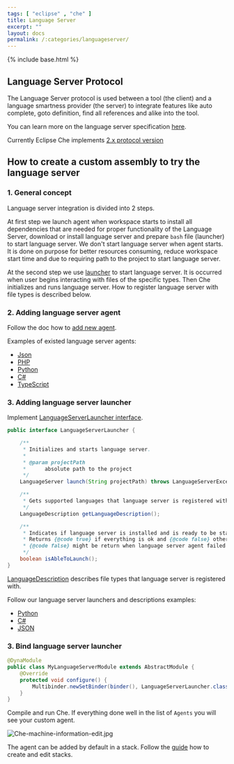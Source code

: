 ```yaml
---
tags: [ "eclipse" , "che" ]
title: Language Server
excerpt: ""
layout: docs
permalink: /:categories/languageserver/
---
```

{% include base.html %}
## Language Server Protocol
The Language Server protocol is used between a tool (the client) and a language smartness provider (the server) to integrate features like auto complete, goto definition, find all references and alike into the tool.

You can learn more on the language server specification [here](https://github.com/Microsoft/language-server-protocol).

Currently Eclipse Che implements [2.x protocol version](https://github.com/Microsoft/language-server-protocol/blob/master/versions/protocol-2-x.md)

## How to create a custom assembly to try the language server

### 1. General concept

Language server integration is divided into 2 steps. 

At first step we launch agent when workspace starts to install all dependencies that are needed for proper functionality of the Language Server, download or install
 language server and prepare `bash` file (launcher) to start language server.
We don't start language server when agent starts. It is done on purpose for better resources consuming, reduce workspace start time and due to requiring path
 to the project to start language server.

At the second step we use [launcher](https://github.com/eclipse/che/blob/master/wsagent/che-core-api-languageserver/src/main/java/org/eclipse/che/api/languageserver/launcher/LanguageServerLauncher.java)
 to start language server. It is occurred when user begins interacting with files of the specific types.
 Then Che initializes and runs language server. How to register language server with file types is described below.

### 2. Adding language server agent

Follow the doc how to [add new agent]({{base}}{{site.links["ws-agents"]}}#creating-new-agents).

Examples of existed language server agents:
* [Json](https://github.com/eclipse/che/tree/master/agents/ls-json)
* [PHP](https://github.com/eclipse/che/tree/master/agents/ls-php)
* [Python](https://github.com/eclipse/che/tree/master/agents/ls-python)
* [C#](https://github.com/eclipse/che/tree/master/agents/ls-csharp)
* [TypeScript](https://github.com/eclipse/che/tree/master/agents/ls-typescript)

### 3. Adding language server launcher

Implement [LanguageServerLauncher interface](https://github.com/eclipse/che/blob/master/wsagent/che-core-api-languageserver/src/main/java/org/eclipse/che/api/languageserver/launcher/LanguageServerLauncher.java).

```java
public interface LanguageServerLauncher {

    /**
     * Initializes and starts language server.
     * 
     * @param projectPath
     *      absolute path to the project
     */
    LanguageServer launch(String projectPath) throws LanguageServerException;

    /**
     * Gets supported languages that language server is registered with.
     */
    LanguageDescription getLanguageDescription();

    /**
     * Indicates if language server is installed and is ready to be started. 
     * Returns {@code true} if everything is ok and {@code false} otherwise.
     * {@code false} might be return when language server agent failed and couldn't create launcher file.
     */
    boolean isAbleToLaunch();
}
```

[LanguageDescription](https://github.com/eclipse/che/blob/master/wsagent/che-core-api-languageserver-shared/src/main/java/org/eclipse/che/api/languageserver/shared/model/LanguageDescription.java)
 describes file types that language server is registered with.

Follow our language server launchers and descriptions examples:
* [Python](https://github.com/eclipse/che/blob/master/plugins/plugin-python/che-plugin-python-lang-server/src/main/java/org/eclipse/che/plugin/python/languageserver/PythonLanguageSeverLauncher.java)
* [C#](https://github.com/eclipse/che/blob/master/plugins/plugin-csharp/che-plugin-csharp-lang-server/src/main/java/org/eclipse/che/plugin/csharp/languageserver/CSharpLanguageServerLauncher.java)
* [JSON](https://github.com/eclipse/che/blob/master/plugins/plugin-json/che-plugin-json-server/src/main/java/org/eclipse/che/plugin/json/languageserver/JsonLanguageServerLauncher.java)

### 3. Bind language server launcher

```java
@DynaModule
public class MyLanguageServerModule extends AbstractModule {
    @Override
    protected void configure() {
        Multibinder.newSetBinder(binder(), LanguageServerLauncher.class).addBinding().to(MyLanguageServerLauncher.class);
    }
}
```

Compile and run Che. If everything done well in the list of `Agents` you will see your custom agent.

![Che-machine-information-edit.jpg]({{base}}{{site.links["Che-machine-information-edit.jpg"]}})

The agent can be added by default in a stack. Follow the [guide]({{base}}{{site.links["ws-stacks"]}}) how to create and edit stacks.

